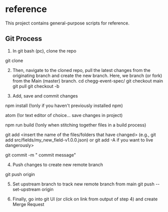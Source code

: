 # reference

This project contains general-purpose scripts for reference.

## Git Process

1. In git bash (pc), clone the repo

  git clone <enter repo address>

2. Then, navigate to the cloned repo, pull the latest changes from the originating branch and create the new branch.  Here, we branch (or fork) from the Main (master) branch.
  cd chegg-event-spec/
  git checkout main
  git pull
  git checkout -b <JIRA TICKET or name of new branch>

3. Add, save and commit changes
  
  npm install (!only if you haven't previously installed npm)
  
  atom (!or text editor of choice... save changes in project)
  
  npm run build (!only when stitching together files in a build process)
  
  git add <insert the name of the files/folders that have changed> (e.g., git add src/fields/my_new_field-v1.0.0.json) or git add -A if you want to live dangerously>
  
  git commit -m "<JIRA TICKET> commit message"

4. Push changes to create new remote branch 

  git push origin <JIRA TICKET or name of new branch>

5. Set upstream branch to track new remote branch from main
  git push --set-upstream origin <JIRA TICKET or name of new branch>

6. Finally, go into git UI (or click on link from output of step 4) and create Merge Request
